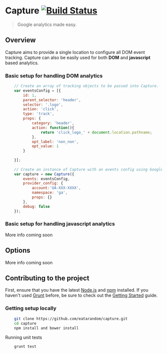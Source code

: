 # Capture [![Build Status](https://travis-ci.org/eatarandom/capture.png?branch=master)](https://travis-ci.org/eatarandom/capture)

> Google analytics made easy.

## Overview

Capture aims to provide a single location to configure all DOM event tracking. Capture can also be easily used for both __DOM__ and __javascript__ based analytics.

### Basic setup for handling DOM analytics

```js
	// Create an array of tracking objects to be passed into Capture.
	var eventsConfig = [{
		id: 1,
		parent_selector: 'header',
		selector: '.logo',
		action: 'click',
		type: 'track',
		props: {
			category: 'header',
			action: function(){
				return 'click_logo_' + document.location.pathname;
			},
			opt_label: 'non_non',
			opt_value: 1
		}
		
	}];
	
	// Create an instance of Capture with an events config using Google Analytics.
	var capture = new Capture({
		events: eventsConfig,
		provider_config: {
			account:'UA-XXX-XXXX',
			namespace: 'ga',
			props: {}
		},
		debug: false
	});
```

### Basic setup for handling javascript analytics
More info coming soon

## Options
More info coming soon

## Contributing to the project
First, ensure that you have the latest [Node.js](http://nodejs.org/) and [npm](https://npmjs.org/) installed. If you haven't used [Grunt](http://gruntjs.com/) before, be sure to check out the [Getting Started](http://gruntjs.com/getting-started) guide.

### Getting setup locally

```bash
  	git clone https://github.com/eatarandom/capture.git
  	cd capture
  	npm install and bower install
```

Running unit tests

```bash
	grunt test
```

